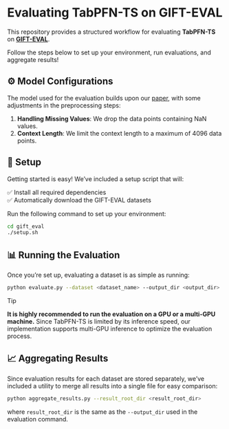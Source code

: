 # Evaluating TabPFN-TS on GIFT-EVAL

This repository provides a structured workflow for evaluating **TabPFN-TS** on [**GIFT-EVAL**](https://github.com/SalesforceAIResearch/gift-eval).

Follow the steps below to set up your environment, run evaluations, and aggregate results!  

## ⚙️ Model Configurations

The model used for the evaluation builds upon our [paper](https://arxiv.org/abs/2501.02945), with some adjustments in the preprocessing steps:
1. **Handling Missing Values**: We drop the data points containing NaN values.
2. **Context Length**: We limit the context length to a maximum of 4096 data points.

## 📌 Setup

Getting started is easy! We’ve included a setup script that will:

✅ Install all required dependencies\
✅ Automatically download the GIFT-EVAL datasets

Run the following command to set up your environment: 

```bash
cd gift_eval
./setup.sh
```

## 📊 Running the Evaluation

Once you’re set up, evaluating a dataset is as simple as running:

```bash
python evaluate.py --dataset <dataset_name> --output_dir <output_dir>
```

> [!TIP]
> **It is highly recommended to run the evaluation on a GPU or a multi-GPU machine.**
> Since TabPFN-TS is limited by its inference speed, our implementation supports multi-GPU inference to optimize the evaluation process.


## 📈 Aggregating Results

Since evaluation results for each dataset are stored separately, we’ve included a utility to merge all results into a single file for easy comparison:

```bash
python aggregate_results.py --result_root_dir <result_root_dir>
```

where `result_root_dir` is the same as the `--output_dir` used in the evaluation command.
